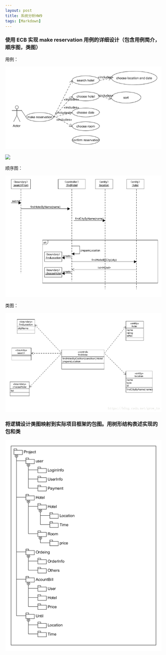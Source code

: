 ```yaml
---
layout: post
title: 系统分析HW9
tags: [Markdown]
---
```


### 使用 ECB 实现 make reservation 用例的详细设计（包含用例简介，顺序图，类图）

用例：

![](https://github.com/N1klausss/Screenshoots/blob/master/%E7%B3%BB%E7%BB%9F%E5%88%86%E6%9E%90%E4%B8%8E%E8%AE%BE%E8%AE%A1/reservation_use_case.png?raw=true) 



![](d:\Documents\GitHub\Screenshoots\系统分析与设计\reservation_use_case.png)



顺序图：

![](https://github.com/N1klausss/Screenshoots/blob/master/%E7%B3%BB%E7%BB%9F%E5%88%86%E6%9E%90%E4%B8%8E%E8%AE%BE%E8%AE%A1/reservation_sequence.png?raw=true)

类图：

![](https://github.com/N1klausss/Screenshoots/blob/master/%E7%B3%BB%E7%BB%9F%E5%88%86%E6%9E%90%E4%B8%8E%E8%AE%BE%E8%AE%A1/reservation_case.png?raw=true)



### 将逻辑设计类图映射到实际项目框架的包图。用树形结构表述实现的包和类

![](https://github.com/N1klausss/Screenshoots/blob/master/%E7%B3%BB%E7%BB%9F%E5%88%86%E6%9E%90%E4%B8%8E%E8%AE%BE%E8%AE%A1/reservation_package.png?raw=true)



